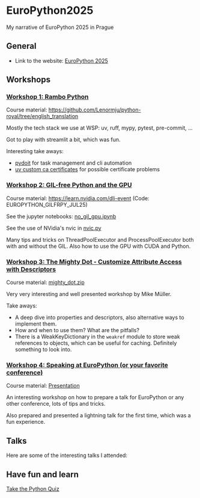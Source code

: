 # EuroPython2025
My narrative of EuroPython 2025 in Prague

## General
- Link to the website: [EuroPython 2025](https://ep2025.europython.eu/)


## Workshops
### [Workshop 1: Rambo Python](https://ep2025.europython.eu/session/rambo-python)


Course material: https://github.com/Lenormju/python-royal/tree/english_translation

Mostly the tech stack we use at WSP: uv, ruff, mypy, pytest, pre-commit, ...

Got to play with streamlit a bit, which was fun.

Interesting take aways:

- [pydoit](https://pydoit.org/) for task management and cli automation
- [uv custom ca certificates](https://docs.astral.sh/uv/concepts/authentication/#custom-ca-certificates) for possible certificate problems

### [Workshop 2: GIL-free Python and the GPU](https://ep2025.europython.eu/session/gil-free-python-and-the-gpu-hands-on-experience)

Course material: https://learn.nvidia.com/dli-event
(Code: EUROPYTHON_GILFRPY_JUL25)

See the jupyter notebooks:  [no_gil_gpu.ipynb](Assets/ws2/no_gil_gpu.ipynb)

See the use of NVidia's nvic in [nvic.py](Assets/ws2/nvic.py)

Many tips and tricks on ThreadPoolExecutor and ProcessPoolExecutor both with and without the GIL. Also how to use the GPU with CUDA and Python.

### [Workshop 3: The Mighty Dot - Customize Attribute Access with Descriptors](https://ep2025.europython.eu/session/the-mighty-dot-customize-attribute-access-with-descriptors)

Course material: [mighty_dot.zip](Assets/ws3/mighty_dot.zip)

Very very interesting and well presented workshop by Mike Müller.

Take aways:

- A deep dive into properties and descriptors, also alternative ways to implement them.
- How and when to use them? What are the pitfalls?
- There is a WeakKeyDictionary in the `weakref` module to store weak references to objects, which can be useful for caching. Definitely something to look into.

### [Workshop 4: Speaking at EuroPython (or your favorite conference)](https://ep2025.europython.eu/session/speaking-at-europython-or-your-favorite-conference-yes-you-can)

Course material: [Presentation](Assets/ws4/SpeakingAtEuroPythonYesYouCan.pdf)

An interesting workshop on how to prepare a talk for EuroPython or any other conference, lots of tips and tricks.

Also prepared and presented a lightning talk for the first time, which was a fun experience.


## Talks

Here are some of the interesting talks I attended:



## Have fun and learn

[Take the Python Quiz](https://mathspp.com/blog/python-quiz-europython-2025-edition)
